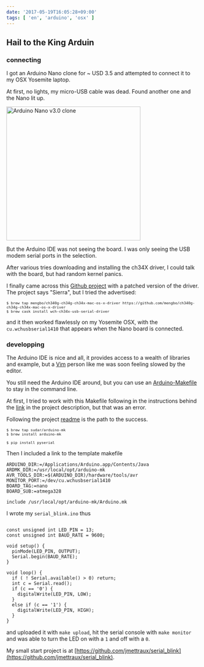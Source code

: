 ```yaml
---
date: '2017-05-19T16:05:28+09:00'
tags: [ 'en', 'arduino', 'osx' ]
---
```


## Hail to the King Arduin

### connecting

I got an Arduino Nano clone for ~ USD 3.5 and attempted to connect it to my OSX Yosemite laptop.

At first, no lights, my micro-USB cable was dead. Found another one and the Nano lit up.

<img src="images/20170519_nano.jpg" style="width: 350px" alt="Arduino Nano v3.0 clone" />

But the Arduino IDE was not seeing the board. I was only seeing the USB modem serial ports in the selection.

After various tries downloading and installing the ch34X driver, I could talk with the board, but had random kernel panics.

I finally came across this [Github project](https://github.com/adrianmihalko/ch340g-ch34g-ch34x-mac-os-x-driver) with a patched version of the driver. The project says "Sierra", but I tried the advertised:

<pre style="font-size: 80%"><code class="bash">$ brew tap mengbo/ch340g-ch34g-ch34x-mac-os-x-driver https://github.com/mengbo/ch340g-ch34g-ch34x-mac-os-x-driver
$ brew cask install wch-ch34x-usb-serial-driver
</code></pre>

and it then worked flawlessly on my Yosemite OSX, with the `cu.wchusbserial1410` that appears when the Nano board is connected.

### developping

The Arduino IDE is nice and all, it provides access to a wealth of libraries and example, but a [Vim](/?tag=vim) person like me was soon feeling slowed by the editor.

You still need the Arduino IDE around, but you can use an [Arduino-Makefile](https://github.com/sudar/Arduino-Makefile) to stay in the command line.

At first, I tried to work with this Makefile following in the instructions behind the [link](http://hardwarefun.com/tutorials/compiling-arduino-sketches-using-makefile) in the project description, but that was an error.

Following the project [readme](https://github.com/sudar/Arduino-Makefile/blob/master/README.md) is the path to the success.

<pre style="font-size: 80%"><code class="bash">$ brew tap sudar/arduino-mk
$ brew install arduino-mk

$ pip install pyserial
</code></pre>

Then I included a link to the template makefile

<pre><code class="makefile">ARDUINO_DIR:=/Applications/Arduino.app/Contents/Java
ARDMK_DIR:=/usr/local/opt/arduino-mk
AVR_TOOLS_DIR:=$(ARDUINO_DIR)/hardware/tools/avr
MONITOR_PORT:=/dev/cu.wchusbserial1410
BOARD_TAG:=nano
BOARD_SUB:=atmega328

include /usr/local/opt/arduino-mk/Arduino.mk
</code></pre>

I wrote my `serial_blink.ino` thus

<pre><code class="cpp">
const unsigned int LED_PIN = 13;
const unsigned int BAUD_RATE = 9600;

void setup() {
  pinMode(LED_PIN, OUTPUT);
  Serial.begin(BAUD_RATE);
}

void loop() {
  if ( ! Serial.available() > 0) return;
  int c = Serial.read();
  if (c == '0') {
    digitalWrite(LED_PIN, LOW);
  }
  else if (c == '1') {
    digitalWrite(LED_PIN, HIGH);
  }
}
</code></pre>

and uploaded it with `make upload`, hit the serial console with `make monitor` and was able to turn the LED on with a `1` and off with a `0`.

My small start project is at [https://github.com/jmettraux/serial_blink](https://github.com/jmettraux/serial_blink).

